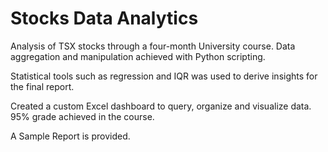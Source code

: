# Stocks Data Analytics
Analysis of TSX stocks through a four-month University course. Data aggregation and manipulation achieved with Python scripting.

Statistical tools such as regression and IQR was used to derive insights for the final report.

Created a custom Excel dashboard to query, organize and visualize data. 95% grade achieved in the course.

A Sample Report is provided.
